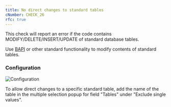 ```yaml
---
title: No direct changes to standard tables
cNumber: CHECK_26
rfc: true
---
```


This check will report an error if the code contains MODIFY/DELETE/INSERT/UPDATE of standard database tables.

Use [BAPI](http://help.sap.com/saphelp_erp60_sp/helpdata/en/7e/5e115e4a1611d1894c0000e829fbbd/content.htm) or other standard functionality to modify contents of standard tables.

### Configuration
![Configuration](/img/26_conf.png)

To allow direct changes to a specific standard table, add the name of the table in the multiple selection popup for field "Tables" 
under "Exclude single values".
